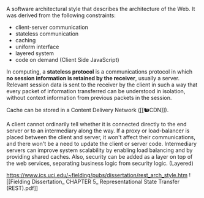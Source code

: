 A software architectural style that describes the architecture of the Web. It was derived from the following constraints:

- client-server communication
- stateless communication
- caching
- uniform interface
- layered system
- code on demand (Client Side JavaScript)




In computing, a **stateless protocol** is a communications protocol in which **no session information is retained by the receiver**, usually a server. Relevant session data is sent to the receiver by the client in such a way that every packet of information transferred can be understood in isolation, without context information from previous packets in the session.

Cache can be stored in a Content Delivery Network ([[🐿CDN]]).

A client cannot ordinarily tell whether it is connected directly to the end server or to an intermediary along the way. If a proxy or load-balancer is placed between the client and server, it won't affect their communications, and there won't be a need to update the client or server code. Intermediary servers can improve system scalability by enabling load balancing and by providing shared caches. Also, security can be added as a layer on top of the web services, separating business logic from security logic. (Layered)


https://www.ics.uci.edu/~fielding/pubs/dissertation/rest_arch_style.htm
![[Fielding Dissertation_ CHAPTER 5_ Representational State Transfer (REST).pdf]]